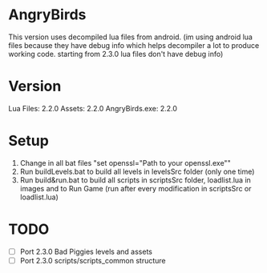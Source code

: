 # AngryBirds
This version uses decompiled lua files from android. (im using android lua files because they have debug info which helps decompiler a lot to produce working code. starting from 2.3.0 lua files don't have debug info)

# Version
Lua Files: 2.2.0
Assets: 2.2.0
AngryBirds.exe: 2.2.0

# Setup
1. Change in all bat files "set openssl="Path to your openssl.exe""
2. Run buildLevels.bat to build all levels in levelsSrc folder (only one time)
3. Run build&run.bat to build all scripts in scriptsSrc folder, loadlist.lua in images and to Run Game (run after every modification in scriptsSrc or loadlist.lua)

# TODO
- [ ] Port 2.3.0 Bad Piggies levels and assets
- [ ] Port 2.3.0 scripts/scripts_common structure
